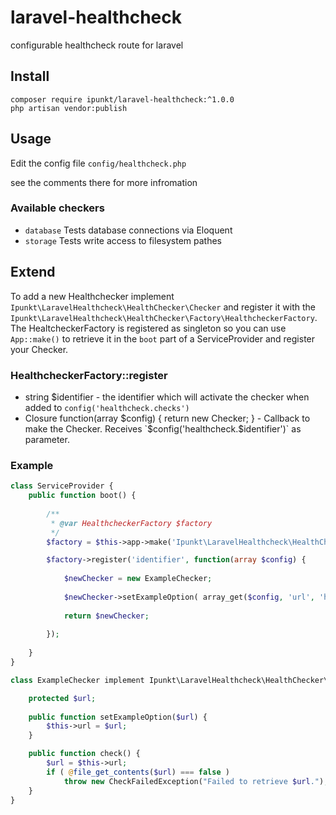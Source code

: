 # laravel-healthcheck
configurable healthcheck route for laravel

## Install
	composer require ipunkt/laravel-healthcheck:^1.0.0
	php artisan vendor:publish

## Usage
Edit the config file `config/healthcheck.php`

see the comments there for more infromation

### Available checkers
- `database` Tests database connections via Eloquent
- `storage` Tests write access to filesystem pathes

## Extend
To add a new Healthchecker implement `Ipunkt\LaravelHealthcheck\HealthChecker\Checker` and register it with the
`Ipunkt\LaravelHealthcheck\HealthChecker\Factory\HealthcheckerFactory`.
The HealtcheckerFactory is registered as singleton so you can use `App::make()` to retrieve it in the `boot` part of a
ServiceProvider and register your Checker.

### HealthcheckerFactory::register
- string $identifier - the identifier which will activate the checker when added to `config('healthcheck.checks')`
- Closure function(array $config) { return new Checker; } - Callback to make the Checker. Receives `$config('healthcheck.$identifier')` as parameter.

### Example
```php
class ServiceProvider {
	public function boot() {
	
		/**
		 * @var HealthcheckerFactory $factory
		 */
		$factory = $this->app->make('Ipunkt\LaravelHealthcheck\HealthChecker\Factory\HealthcheckerFactory');

		$factory->register('identifier', function(array $config) {
		
			$newChecker = new ExampleChecker;
			
			$newChecker->setExampleOption( array_get($config, 'url', 'http://www.example.com') );
		
			return $newChecker;
			
		});
		
	}
}

class ExampleChecker implement Ipunkt\LaravelHealthcheck\HealthChecker\Checker {

	protected $url;
	
	public function setExampleOption($url) {
		$this->url = $url;
	}

	public function check() {
		$url = $this->url;
		if ( @file_get_contents($url) === false )
			throw new CheckFailedException("Failed to retrieve $url.");
	}
}
```
